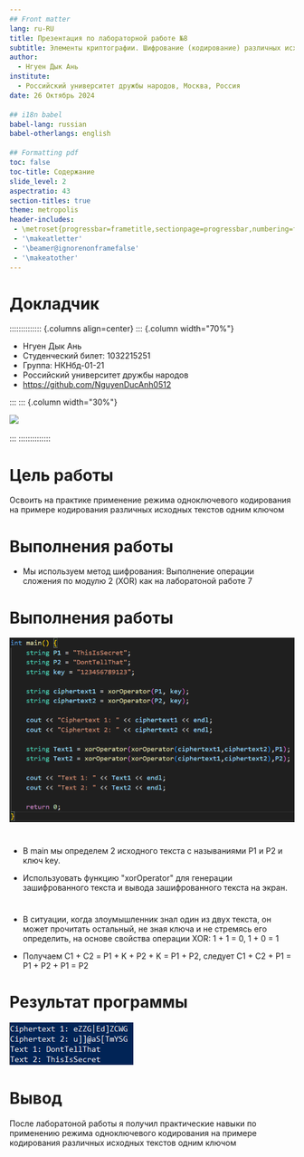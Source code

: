 ```yaml
---
## Front matter
lang: ru-RU
title: Презентация по лабораторной работе №8
subtitle: Элементы криптографии. Шифрование (кодирование) различных исходных текстов одним ключом
author:
  - Нгуен Дык Ань
institute:
  - Российский университет дружбы народов, Москва, Россия
date: 26 Октябрь 2024

## i18n babel
babel-lang: russian
babel-otherlangs: english

## Formatting pdf
toc: false
toc-title: Содержание
slide_level: 2
aspectratio: 43
section-titles: true
theme: metropolis
header-includes:
 - \metroset{progressbar=frametitle,sectionpage=progressbar,numbering=fraction}
 - '\makeatletter'
 - '\beamer@ignorenonframefalse'
 - '\makeatother'
---
```


# Докладчик

:::::::::::::: {.columns align=center}
::: {.column width="70%"}

  * Нгуен Дык Ань
  * Студенческий билет: 1032215251
  * Группа: НКНбд-01-21
  * Российский университет дружбы народов
  * <https://github.com/NguyenDucAnh0512>

:::
::: {.column width="30%"}

![](https://drive.google.com/uc?id=11Y4Td4A-5Y6xtoE88lvJLn0uziw5GhbB)

:::
::::::::::::::

# Цель работы

Освоить на практике применение режима одноключевого кодирования на примере кодирования различных исходных текстов одним ключом

# Выполнения работы

- Мы используем метод шифрования: Выполнение операции сложения по модулю 2 (XOR) как на лаборатоной работе 7 

# Выполнения работы

![](img/2.png)

#

- В main мы определем 2 исходного текста с называниями P1 и P2 и ключ key.

- Используовать функцию "xorOperator" для генерации зашифрованного текста и вывода зашифрованного текста на экран.

#

- В ситуации, когда злоумышленник знал один из двух текста, он может прочитать остальный, не зная ключа и не стремясь его определить, на основе свойства операции XOR: 1 + 1 = 0, 1 + 0 = 1

- Получаем С1 + С2 = P1 + K + P2 + K = P1 + P2, следует C1 + C2 + P1 = P1 + P2 + P1 = P2

# Результат программы

![](img/1.png)

# Вывод

После лаборатоной работы я получил практические навыки по применению режима одноключевого кодирования на примере кодирования различных исходных текстов одним ключом
